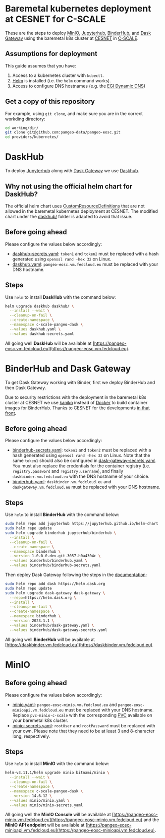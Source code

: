 # Baremetal kubernetes deployment at CESNET for C-SCALE

These are the steps to deploy [MinIO](https://min.io/),
[Jupyterhub](https://jupyter.org/hub),
[BinderHub](https://binderhub.readthedocs.io/),
and [Dask Gateway](https://gateway.dask.org/) using the
baremetal k8s cluster at [CESNET](https://www.cesnet.cz/en/)
in [C-SCALE](https://c-scale.eu/).

## Assumptions for deployment

This guide assumes that you have:

1. Access to a kubernetes cluster with `kubectl`.
2. [Helm](https://helm.sh/) is installed (i.e. the `helm` command works).
3. Access to configure DNS hostnames (e.g.
   the [EGI Dynamic DNS](https://docs.egi.eu/users/compute/cloud-compute/dynamic-dns/))

## Get a copy of this repository

For example, using `git clone`, and make sure you are in the correct
workding directory:

```bash
cd working/dir/
git clone git@github.com:pangeo-data/pangeo-eosc.git
cd providers/kubernetes/
```

# DaskHub

To deploy [Jupyterhub](https://jupyter.org/hub) along with
[Dask Gateway](https://gateway.dask.org/) we use
[Daskhub](https://docs.dask.org/en/stable/deploying-kubernetes-helm.html#helm-install-dask-for-multiple-users).

## Why not using the official helm chart for DaskHub?

The official helm chart uses [CustomResourceDefinitions](https://kubernetes.io/docs/concepts/extend-kubernetes/api-extension/custom-resources/#customresourcedefinitions)
that are not allowed in the baremetal kubernetes deployment at CESNET.
The modified chart under the [daskhub/](./daskhub/) folder is adapted
to avoid that issue.

## Before going ahead

Please configure the values below accordingly:

* [daskhub-secrets.yaml](./daskhub-secrets.yaml): `token1` and `token2` must be
  replaced with a hash generated using `openssl rand -hex 32` on Linux.
* [daskhub.yaml](./daskhub.yaml): `pangeo-eosc.vm.fedcloud.eu` must be replaced
  with your DNS hostname.

## Steps

Use `helm` to install **DaskHub** with the command below:

```bash
helm upgrade daskhub daskhub/ \
  --install --wait \
  --cleanup-on-fail \
  --create-namespace \
  --namespace c-scale-pangeo-dask \
  --values daskhub.yaml \
  --values daskhub-secrets.yaml
```

All going well **DaskHub** will be available at [https://pangeo-eosc.vm.fedcloud.eu](https://pangeo-eosc.vm.fedcloud.eu).

# BinderHub and Dask Gateway

To get Dask Gateway working with Binder, first we deploy BinderHub and then Dask Gateway.

Due to security restrictions with the deployment in the baremetal k8s cluster
at CESNET we use [kaniko](https://github.com/GoogleContainerTools/kaniko)
instead of [Docker](https://www.docker.com/) to build container images for
BinderHub. Thanks to CESNET for the developments
[in that front](https://github.com/cerit-sc/binderhub).

## Before going ahead

Please configure the values below accordingly:

* [binderhub-secrets.yaml](./binderhub/binderhub-secrets.yaml): `token1` and
  `token2` must be replaced with a hash generated using `openssl rand -hex 32`
  on Linux. Note that the same `token1` should also be configured in
  [dask-gateway-secrets.yaml](./binderhub/dask-gateway-secrets.yaml).
  You must also replace the credentials for the container registry
  (i.e. `registry.password` and `registry.username`), and finally
  `daskbinder.vm.fedcloud.eu` with the DNS hostname of your choice.
* [binderhub.yaml](./binderhub/binderhub.yaml): `daskbinder.vm.fedcloud.eu`
  and `daskgateway.vm.fedcloud.eu` must be replaced with your DNS hostname.

## Steps

Use `helm` to install **BinderHub** with the command below:

```bash
sudo helm repo add jupyterhub https://jupyterhub.github.io/helm-chart
sudo helm repo update
sudo helm upgrade binderhub jupyterhub/binderhub \
  --install \
  --cleanup-on-fail \
  --create-namespace \
  --namespace binderhub \
  --version 1.0.0-0.dev.git.3057.h0a4304c \
  --values binderhub/binderhub.yaml \
  --values binderhub/binderhub-secrets.yaml
```

Then deploy Dask Gateway following the steps in the
[documentation](https://gateway.dask.org/install-kube.html#install-the-dask-gateway-helm-chart):

```bash
sudo helm repo add dask https://helm.dask.org
sudo helm repo update
sudo helm upgrade dask-gateway dask-gateway \
  --repo=https://helm.dask.org \
  --install \
  --cleanup-on-fail \
  --create-namespace \
  --namespace binderhub \
  --version 2023.1.1 \
  --values binderhub/dask-gateway.yaml \
  --values binderhub/dask-gateway-secrets.yaml
```

All going well **BinderHub** will be available at [https://daskbinder.vm.fedcloud.eu](https://daskbinder.vm.fedcloud.eu).

# MinIO

## Before going ahead

Please configure the values below accordingly:

* [minio.yaml](./minio/minio.yaml): `pangeo-eosc-minio.vm.fedcloud.eu` and
  `pangeo-eosc-minioapi.vm.fedcloud.eu` must be replaced with your DNS hostname.
  Replace `pvc-minio-c-scale` with the corresponding
  [PVC](https://kubernetes.io/docs/concepts/storage/persistent-volumes/)
  available on your baremetal k8s cluster.
* [minio-secrets.yaml](./minio/minio-secrets.yaml): `rootUser` and
  `rootPassword` must be replaced with your own. Please note that they need
  to be at least 3 and 8-character long, respectively.

## Steps

Use `helm` to install **MinIO** with the command below:

```bash
helm-v3.11.1/helm upgrade minio bitnami/minio \
  --install --wait \
  --cleanup-on-fail \
  --create-namespace \
  --namespace c-scale-pangeo-dask \
  --version 14.6.12 \
  --values minio/minio.yaml \
  --values minio/minio-secrets.yaml
```

All going well the **MinIO Console** will be available at
[https://pangeo-eosc-minio.vm.fedcloud.eu](https://pangeo-eosc-minio.vm.fedcloud.eu)
and the **MinIO API endpoint** will be available at
[https://pangeo-eosc-minioapi.vm.fedcloud.eu](https://pangeo-eosc-minioapi.vm.fedcloud.eu).
